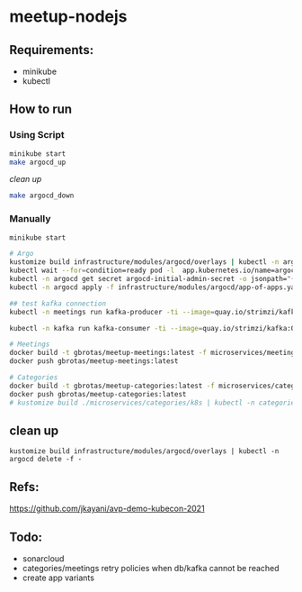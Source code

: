# meetup-nodejs

## Requirements:
- minikube
- kubectl

## How to run
### Using Script
```sh
minikube start
make argocd_up
```

*clean up*
```sh
make argocd_down
```

### Manually
```sh
minikube start

# Argo
kustomize build infrastructure/modules/argocd/overlays | kubectl -n argocd apply -f - # build image
kubectl wait --for=condition=ready pod -l  app.kubernetes.io/name=argocd-server # wait argo be deployed
kubectl -n argocd get secret argocd-initial-admin-secret -o jsonpath="{.data.password}" | base64 -d; echo # get password
kubectl -n argocd apply -f infrastructure/modules/argocd/app-of-apps.yaml # deploy app of apps

## test kafka connection
kubectl -n meetings run kafka-producer -ti --image=quay.io/strimzi/kafka:0.32.0-kafka-3.3.1 --rm=true --restart=Never -- bin/kafka-console-producer.sh --bootstrap-server my-cluster-kafka-bootstrap.kafka.svc.cluster.local:9092 --topic my-topic # producer

kubectl -n kafka run kafka-consumer -ti --image=quay.io/strimzi/kafka:0.32.0-kafka-3.3.1 --rm=true --restart=Never -- bin/kafka-console-consumer.sh --bootstrap-server my-cluster-kafka-bootstrap.kafka.svc.cluster.local:9092 --topic my-topic --from-beginning # consumer

# Meetings
docker build -t gbrotas/meetup-meetings:latest -f microservices/meetings/Dockerfile.prod microservices/meetings
docker push gbrotas/meetup-meetings:latest

# Categories
docker build -t gbrotas/meetup-categories:latest -f microservices/categories/Dockerfile.prod microservices/categories
docker push gbrotas/meetup-categories:latest
# kustomize build ./microservices/categories/k8s | kubectl -n categories apply -f -
```

## clean up
```
kustomize build infrastructure/modules/argocd/overlays | kubectl -n argocd delete -f -
```

## Refs:
https://github.com/jkayani/avp-demo-kubecon-2021

## Todo:
- sonarcloud
- categories/meetings retry policies when db/kafka cannot be reached
- create app variants